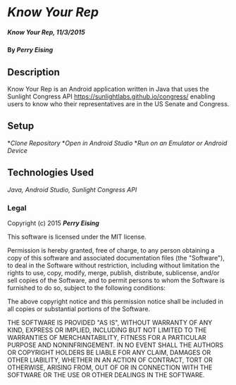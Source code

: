 # _Know Your Rep_

##### _Know Your Rep, 11/3/2015_

#### By _**Perry Eising**_

## Description

Know Your Rep is an Android application written in Java that uses the Sunlight Congress API https://sunlightlabs.github.io/congress/ enabling users to know who their representatives are in the US Senate and Congress.

## Setup

*_Clone Repository_
*_Open in Android Studio_
*_Run on an Emulator or Android Device_



## Technologies Used

_Java, Android Studio, Sunlight Congress API_

### Legal

Copyright (c) 2015 **_Perry Eising_**

This software is licensed under the MIT license.

Permission is hereby granted, free of charge, to any person obtaining a copy
of this software and associated documentation files (the "Software"), to deal
in the Software without restriction, including without limitation the rights
to use, copy, modify, merge, publish, distribute, sublicense, and/or sell
copies of the Software, and to permit persons to whom the Software is
furnished to do so, subject to the following conditions:

The above copyright notice and this permission notice shall be included in
all copies or substantial portions of the Software.

THE SOFTWARE IS PROVIDED "AS IS", WITHOUT WARRANTY OF ANY KIND, EXPRESS OR
IMPLIED, INCLUDING BUT NOT LIMITED TO THE WARRANTIES OF MERCHANTABILITY,
FITNESS FOR A PARTICULAR PURPOSE AND NONINFRINGEMENT. IN NO EVENT SHALL THE
AUTHORS OR COPYRIGHT HOLDERS BE LIABLE FOR ANY CLAIM, DAMAGES OR OTHER
LIABILITY, WHETHER IN AN ACTION OF CONTRACT, TORT OR OTHERWISE, ARISING FROM,
OUT OF OR IN CONNECTION WITH THE SOFTWARE OR THE USE OR OTHER DEALINGS IN
THE SOFTWARE.
